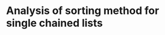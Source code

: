 Analysis of sorting method for single chained lists
===================================================

